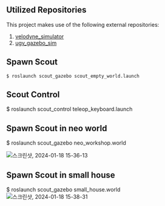 ## Utilized Repositories

This project makes use of the following external repositories:

1. [velodyne_simulator](https://github.com/lmark1/velodyne_simulator)
2. [ugv_gazebo_sim](https://github.com/agilexrobotics/ugv_gazebo_sim)

## Spawn Scout
    $ roslaunch scout_gazebo scout_empty_world.launch

## Scout Control

$ roslaunch scout_control teleop_keyboard.launch

## Spawn Scout in neo world

$ roslaunch scout_gazebo neo_workshop.world

![스크린샷, 2024-01-18 15-36-13](https://github.com/dongjineee/scout_simulation/assets/150753899/92b278fd-5b7c-4450-aae0-9380d0e4d5ef)

## Spawn Scout in small house

$ roslaunch scout_gazebo small_house.world
![스크린샷, 2024-01-18 15-38-31](https://github.com/dongjineee/scout_simulation/assets/150753899/1ee9b3d6-08b2-447b-b884-a1b5c872bf25)
